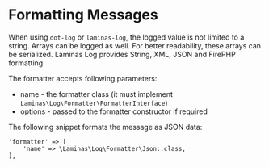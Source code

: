 # Formatting Messages

When using `dot-log` or `laminas-log`, the logged value is not limited to a string. Arrays can be logged as well. For better readability, these arrays can be serialized. Laminas Log provides String, XML, JSON and FirePHP formatting.

The formatter accepts following parameters:

* name - the formatter class (it must implement `Laminas\Log\Formatter\FormatterInterface`)
* options - passed to the formatter constructor if required

The following snippet formats the message as JSON data:

    'formatter' => [
        'name' => \Laminas\Log\Formatter\Json::class,
    ],
